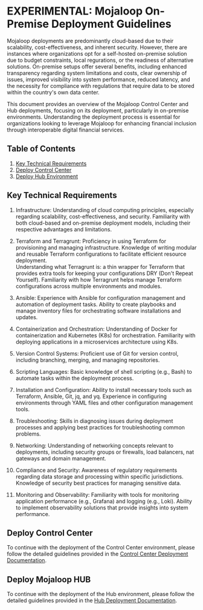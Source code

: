 # EXPERIMENTAL: Mojaloop On-Premise Deployment Guidelines
Mojaloop deployments are predominantly cloud-based due to their scalability, cost-effectiveness, and inherent security. However, there are instances where organizations opt for a self-hosted on-premise solution due to budget constraints, local regurations, or the readiness of alternative solutions. On-premise setups offer several benefits, including enhanced transparency regarding system limitations and costs, clear ownership of issues, improved visibility into system performance, reduced latency, and the necessity for compliance with regulations that require data to be stored within the country's own data center.

This document provides an overview of the Mojaloop Control Center and Hub deployments, focusing on its deployment, particularly in on-premise environments. Understanding the deployment process is essential for organizations looking to leverage Mojaloop for enhancing financial inclusion through interoperable digital financial services.
## Table of Contents
1. [Key Technical Requirements](#key-technical-requirements)
2. [Deploy Control Center](#deploy-control-center)
3. [Deploy Hub Environment](#deploy-mojaloop-hub)

## Key Technical Requirements 
1. Infrastructure:
    Understanding of cloud computing principles, especially regarding scalability, cost-effectiveness, and security.
    Familiarity with both cloud-based and on-premise deployment models, including their respective advantages and limitations.

2. Terraform and Terragrunt:
    Proficiency in using Terraform for provisioning and managing infrastructure.
    Knowledge of writing modular and reusable Terraform configurations to facilitate efficient resource deployment.   
    Understanding what Terragrunt is: a thin wrapper for Terraform that provides extra tools for keeping your configurations DRY (Don't Repeat Yourself).
    Familiarity with how Terragrunt helps manage Terraform configurations across multiple environments and modules.

4. Ansible:
    Experience with Ansible for configuration management and automation of deployment tasks.
    Ability to create playbooks and manage inventory files for orchestrating software installations and updates.

5. Containerization and Orchestration:
    Understanding of Docker for containerization and Kubernetes (K8s) for orchestration.
    Familiarity with deploying applications in a microservices architecture using K8s.

6. Version Control Systems:
    Proficient use of Git for version control, including branching, merging, and managing repositories.

7. Scripting Languages:
    Basic knowledge of shell scripting (e.g., Bash) to automate tasks within the deployment process.

8. Installation and Configuration:
    Ability to install necessary tools such as Terraform, Ansible, Git, jq, and yq.
    Experience in configuring environments through YAML files and other configuration management tools.

9. Troubleshooting:
    Skills in diagnosing issues during deployment processes and applying best practices for troubleshooting common problems.

10. Networking:
    Understanding of networking concepts relevant to deployments, including security groups or firewalls, load balancers, nat gateways and domain management.

11. Compliance and Security:
    Awareness of regulatory requirements regarding data storage and processing within specific jurisdictions.
    Knowledge of security best practices for managing sensitive data.

12. Monitoring and Observability:
    Familiarity with tools for monitoring application performance (e.g., Grafana) and logging (e.g., Loki).
    Ability to implement observability solutions that provide insights into system performance.



## Deploy Control Center
To continue with the deployment of the Control Center environment, please follow the detailed guidelines provided in the [Control Center Deployment Documentation](https://github.com/ThitsaX/mojaloop-on-premise-deployment-guidelines/blob/main/control-center-deployment.md).


## Deploy Mojaloop HUB
To continue with the deployment of the Hub environment, please follow the detailed guidelines provided in the [Hub Deployment Documentation](https://github.com/ThitsaX/mojaloop-on-premise-deployment-guidelines/blob/main/hub-deployment.md).
